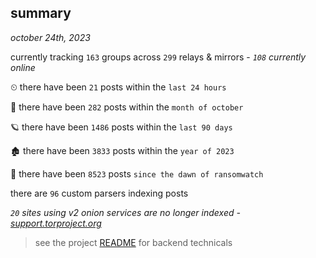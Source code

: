 
## summary
_october 24th, 2023_

currently tracking `163` groups across `299` relays & mirrors - _`108` currently online_

⏲ there have been `21` posts within the `last 24 hours`

🦈 there have been `282` posts within the `month of october`

🪐 there have been `1486` posts within the `last 90 days`

🏚 there have been `3833` posts within the `year of 2023`

🦕 there have been `8523` posts `since the dawn of ransomwatch`

there are `96` custom parsers indexing posts

_`20` sites using v2 onion services are no longer indexed - [support.torproject.org](https://support.torproject.org/onionservices/v2-deprecation/)_

> see the project [README](https://github.com/joshhighet/ransomwatch#ransomwatch--) for backend technicals
